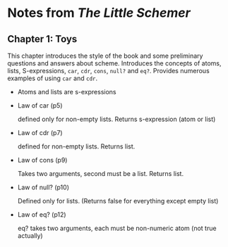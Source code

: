 # Notes from _The Little Schemer_

## Chapter 1: Toys
This chapter introduces the style of the book and some preliminary questions and answers about scheme. Introduces the concepts of atoms, lists, S-expressions, `car`, `cdr`, `cons`, `null?` and `eq?`. Provides numerous examples of using `car` and `cdr`.

* Atoms and lists are s-expressions

* Law of car (p5)

  defined only for non-empty lists. Returns s-expression (atom or list)

* Law of cdr (p7)

  defined for non-empty lists. Returns list.

* Law of cons (p9)

  Takes two arguments, second must be a list. Returns list.

* Law of null? (p10)

  Defined only for lists. (Returns false for everything except empty list)

* Law of eq? (p12)

  eq? takes two arguments, each must be non-numeric atom (not true actually)


